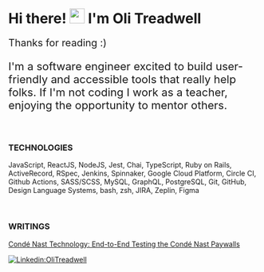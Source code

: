 # Hi there! <img src="https://raw.githubusercontent.com/syedareehaquasar/syedareehaquasar/master/gifs/Hi.gif" width="30px"> I'm Oli Treadwell

<p style="font-size:20px;"> Thanks for reading :)</p>

<p style="font-size:22px;">I'm a software engineer excited to build user-friendly and accessible tools that really help folks. If I'm not coding I work as a teacher, enjoying the opportunity to mentor others.</p>

<br>

### TECHNOLOGIES

JavaScript, ReactJS, NodeJS, Jest, Chai, TypeScript, Ruby on Rails, ActiveRecord, RSpec, Jenkins, Spinnaker, Google Cloud Platform, Circle CI, Github Actions, SASS/SCSS, MySQL, GraphQL, PostgreSQL, Git, GitHub, Design Language Systems, bash, zsh, JIRA, Zeplin, Figma

<br>

### WRITINGS

[Condé Nast Technology: End-to-End Testing the Condé Nast Paywalls](https://technology.condenast.com/story/end-to-end-testing-conde-nast-paywalls)

[![Linkedin:OliTreadwell](https://img.shields.io/badge/-OliTreadwell-blue?style=flat-square&logo=Linkedin&logoColor=white&link=https://www.linkedin.com/in/olitreadwell/)](https://www.linkedin.com/in/olitreadwell/)

<!--
**GITHUB STAT'S**

![stats](https://github-readme-stats.vercel.app/api?username=olitreadwell&show_icons=true&theme=synthwave)

Today is Monday, 29 November, 04:06 GMT-8.
-->

